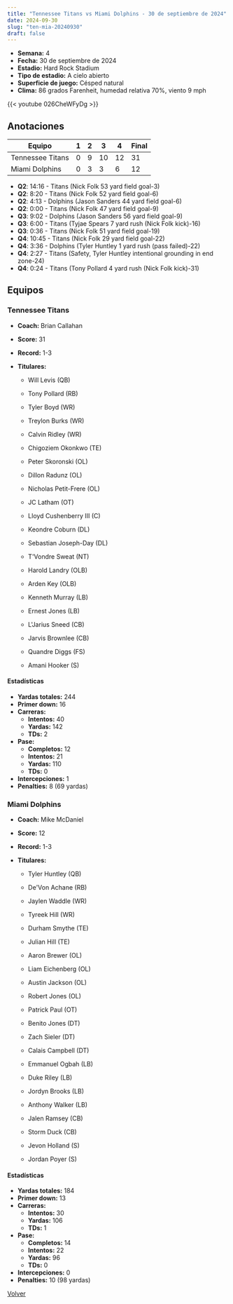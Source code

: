 ```yaml
---
title: "Tennessee Titans vs Miami Dolphins - 30 de septiembre de 2024"
date: 2024-09-30
slug: "ten-mia-20240930"
draft: false
---
```


- **Semana:** 4
- **Fecha:** 30 de septiembre de 2024
- **Estadio:** Hard Rock Stadium
- **Tipo de estadio:** A cielo abierto
- **Superficie de juego:** Césped natural
- **Clima:** 86 grados Farenheit, humedad relativa 70%, viento 9 mph


{{< youtube 026CheWFyDg >}}


## Anotaciones
| Equipo | 1 | 2 | 3 | 4 | Final |
|--------|---|---|---|---|-------|
| Tennessee Titans  | 0 | 9 | 10 | 12  | 31 |
| Miami Dolphins  | 0 | 3 | 3 | 6  | 12 |
- **Q2**: 14:16 - Titans (Nick Folk 53 yard field goal-3)
- **Q2**: 8:20 - Titans (Nick Folk 52 yard field goal-6)
- **Q2**: 4:13 - Dolphins (Jason Sanders 44 yard field goal-6)
- **Q2**: 0:00 - Titans (Nick Folk 47 yard field goal-9)
- **Q3**: 9:02 - Dolphins (Jason Sanders 56 yard field goal-9)
- **Q3**: 6:00 - Titans (Tyjae Spears 7 yard rush (Nick Folk kick)-16)
- **Q3**: 0:36 - Titans (Nick Folk 51 yard field goal-19)
- **Q4**: 10:45 - Titans (Nick Folk 29 yard field goal-22)
- **Q4**: 3:36 - Dolphins (Tyler Huntley 1 yard rush (pass failed)-22)
- **Q4**: 2:27 - Titans (Safety, Tyler Huntley intentional grounding in end zone-24)
- **Q4**: 0:24 - Titans (Tony Pollard 4 yard rush (Nick Folk kick)-31)


## Equipos


### Tennessee Titans
* **Coach:** Brian Callahan
* **Score:** 31
* **Record:** 1-3
* **Titulares:** 

  * Will Levis (QB) 

  * Tony Pollard (RB) 

  * Tyler Boyd (WR) 

  * Treylon Burks (WR) 

  * Calvin Ridley (WR) 

  * Chigoziem Okonkwo (TE) 

  * Peter Skoronski (OL) 

  * Dillon Radunz (OL) 

  * Nicholas Petit-Frere (OL) 

  * JC Latham (OT) 

  * Lloyd Cushenberry III (C) 

  * Keondre Coburn (DL) 

  * Sebastian Joseph-Day (DL) 

  * T'Vondre Sweat (NT) 

  * Harold Landry (OLB) 

  * Arden Key (OLB) 

  * Kenneth Murray (LB) 

  * Ernest Jones (LB) 

  * L'Jarius Sneed (CB) 

  * Jarvis Brownlee (CB) 

  * Quandre Diggs (FS) 

  * Amani Hooker (S) 

#### Estadísticas
* **Yardas totales:** 244
* **Primer down:** 16
* **Carreras:**
  * **Intentos:** 40
  * **Yardas:** 142
  * **TDs:** 2
* **Pase:**
  * **Completos:** 12
  * **Intentos:** 21
  * **Yardas:** 110
  * **TDs:** 0
* **Intercepciones:** 1
* **Penalties:** 8 (69 yardas)

### Miami Dolphins
* **Coach:** Mike McDaniel
* **Score:** 12
* **Record:** 1-3
* **Titulares:** 

  * Tyler Huntley (QB) 

  * De'Von Achane (RB) 

  * Jaylen Waddle (WR) 

  * Tyreek Hill (WR) 

  * Durham Smythe (TE) 

  * Julian Hill (TE) 

  * Aaron Brewer (OL) 

  * Liam Eichenberg (OL) 

  * Austin Jackson (OL) 

  * Robert Jones (OL) 

  * Patrick Paul (OT) 

  * Benito Jones (DT) 

  * Zach Sieler (DT) 

  * Calais Campbell (DT) 

  * Emmanuel Ogbah (LB) 

  * Duke Riley (LB) 

  * Jordyn Brooks (LB) 

  * Anthony Walker (LB) 

  * Jalen Ramsey (CB) 

  * Storm Duck (CB) 

  * Jevon Holland (S) 

  * Jordan Poyer (S) 

#### Estadísticas
* **Yardas totales:** 184
* **Primer down:** 13
* **Carreras:**
  * **Intentos:** 30
  * **Yardas:** 106
  * **TDs:** 1
* **Pase:**
  * **Completos:** 14
  * **Intentos:** 22
  * **Yardas:** 96
  * **TDs:** 0
* **Intercepciones:** 0
* **Penalties:** 10 (98 yardas)


[Volver](/historia/2024)
